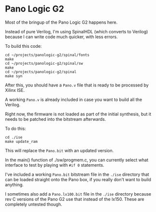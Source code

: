 
# Pano Logic G2

Most of the bringup of the Pano Logic G2 happens here.

Instead of pure Verilog, I'm using SpinalHDL (which converts to Verilog) because
I can write code much quicker, with less errors.

To build this code:

```
cd ~/projects/panologic-g2/spinal/fonts
make
cd ~/projects/panologic-g2/spinal/sw
make
cd ~/projects/panologic-g2/spinal
make syn
```

After this, you should have a `Pano.v` file that is ready to be processed by Xilinx ISE.

A working `Pano.v` is already included in case you want to build all the Verilog.

Right now, the firmware is not loaded as part of the initial synthesis, but it needs to be
patched into the bitstream afterwards.

To do this:

```
cd ./ise
make update_ram
```

This will replace the `Pano.bit` with an updated version.

In the main() function of ./sw/progmem.c, you can currently select what interface to test by playing with
`#if 0` statements.

I've included a working `Pano.bit` bitstream file in the `./ise` directory that can be loaded
straight onto the Pano box, if you really don't want to build anything.

I sometimes also add a `Pano.lx100.bit` file in the `./ise` directory because rev C
versions of the Pano G2 use that instead of the lx150. These are completely untested though.
